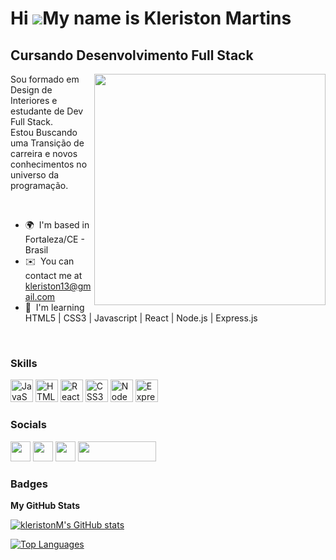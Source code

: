 Hi ![](https://user-images.githubusercontent.com/18350557/176309783-0785949b-9127-417c-8b55-ab5a4333674e.gif)My name is Kleriston Martins
=========================================================================================================================================

Cursando Desenvolvimento Full Stack
--------------------------------------------
<div>
<p align=""><img src="https://user-images.githubusercontent.com/112489366/199978480-78c4f52b-fa53-4eea-8665-fca40352458d.gif" width="370px" align="right"></p>
<p align="left">Sou formado em Design de Interiores e estudante de Dev Full Stack. <br>Estou Buscando uma Transição de carreira e novos conhecimentos no universo da programação.</p>
</div>

<br>

* 🌍  I'm based in Fortaleza/CE - Brasil
* ✉️  You can contact me at [kleriston13@gmail.com](mailto:kleriston13@gmail.com)
* 🧠  I'm learning HTML5 | CSS3 | Javascript | React | Node.js | Express.js

<br>

### Skills

<p align="left">
<a href="https://developer.mozilla.org/en-US/docs/Web/JavaScript" target="_blank" rel="noreferrer"><img src="https://raw.githubusercontent.com/danielcranney/readme-generator/main/public/icons/skills/javascript-colored.svg" width="36" height="36" alt="JavaScript" /></a>
<a href="https://developer.mozilla.org/en-US/docs/Glossary/HTML5" target="_blank" rel="noreferrer"><img src="https://raw.githubusercontent.com/danielcranney/readme-generator/main/public/icons/skills/html5-colored.svg" width="36" height="36" alt="HTML5" /></a>
<a href="https://reactjs.org/" target="_blank" rel="noreferrer"><img src="https://raw.githubusercontent.com/danielcranney/readme-generator/main/public/icons/skills/react-colored.svg" width="36" height="36" alt="React" /></a>
<a href="https://www.w3.org/TR/CSS/#css" target="_blank" rel="noreferrer"><img src="https://raw.githubusercontent.com/danielcranney/readme-generator/main/public/icons/skills/css3-colored.svg" width="36" height="36" alt="CSS3" /></a>
<a href="https://nodejs.org/en/" target="_blank" rel="noreferrer"><img src="https://raw.githubusercontent.com/danielcranney/readme-generator/main/public/icons/skills/nodejs-colored.svg" width="36" height="36" alt="NodeJS" /></a>
<a href="https://expressjs.com/" target="_blank" rel="noreferrer"><img src="https://raw.githubusercontent.com/danielcranney/readme-generator/main/public/icons/skills/express-colored-dark.svg" width="36" height="36" alt="Express" /></a>
</p>


### Socials

<p align="left"> <a href="https://discord.com/users/kleristonm#7552" target="_blank" rel="noreferrer"><img src="https://raw.githubusercontent.com/danielcranney/readme-generator/main/public/icons/socials/discord.svg" width="32" height="32" /></a> <a href="https://www.github.com/kleristonM" target="_blank" rel="noreferrer"><img src="https://raw.githubusercontent.com/danielcranney/readme-generator/main/public/icons/socials/github-dark.svg" width="32" height="32" /></a> <a href="https://www.linkedin.com/in/kleriston-martins/" target="_blank" rel="noreferrer"><img src="https://raw.githubusercontent.com/danielcranney/readme-generator/main/public/icons/socials/linkedin.svg" width="32" height="32" /></a> <a href="https://www.freecodecamp.org/KleristonM" target="_blank" rel="noreferrer"><img src="https://img.shields.io/badge/Freecodecamp-%23123.svg?&style=for-the-badge&logo=freecodecamp&logoColor=green" width="125" height="32" /></a></p>

### Badges

<b>My GitHub Stats</b>

<a href="http://www.github.com/kleristonM"><img src="https://github-readme-stats.vercel.app/api?username=kleristonM&show_icons=true&hide=&count_private=true&title_color=0891b2&text_color=ffffff&icon_color=84cc16&bg_color=1c1917&hide_border=true&show_icons=true" alt="kleristonM's GitHub stats" /></a>

<a href="https://github.com/kleristonM" align="left"><img src="https://github-readme-stats.vercel.app/api/top-langs/?username=kleristonM&langs_count=10&title_color=0891b2&text_color=ffffff&icon_color=84cc16&bg_color=1c1917&hide_border=true&locale=en&custom_title=Top%20%Languages" alt="Top Languages" /></a>
